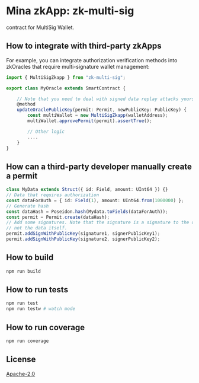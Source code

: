 # Mina zkApp: zk-multi-sig

contract for MultiSig Wallet.

## How to integrate with third-party zkApps

For example, you can integrate authorization verification methods into zkOracles that require multi-signature wallet management:

```typescript
import { MultiSigZkapp } from "zk-multi-sig";

export class MyOracle extends SmartContract {

	// Note that you need to deal with signed data replay attacks yourself
	@method
	updateOraclePublicKey(permit: Permit, newPublicKey: PublicKey) {
		const multiWallet = new MultiSigZkapp(walletAddress);
		multiWallet.approvePermit(permit).assertTrue();

		// Other logic
		....
	}
}
```

## How can a third-party developer manually create a permit

```typescript
class MyData extends Struct({ id: Field, amount: UInt64 }) {}
// Data that requires authorization
const dataForAuth = { id: Field(1), amount: UInt64.from(1000000) };
// Generate hash
const dataHash = Poseidon.hash(Mydata.toFields(dataForAuth));
const permit = Permit.create(dataHash);
// Add some signatures. Note that the signature is a signature to the data hash,
// not the data itself.
permit.addSignWithPublicKey(signature1, signerPublicKey1);
permit.addSignWithPublicKey(signature2, signerPublicKey2);
```

## How to build

```sh
npm run build
```

## How to run tests

```sh
npm run test
npm run testw # watch mode
```

## How to run coverage

```sh
npm run coverage
```

## License

[Apache-2.0](LICENSE)

